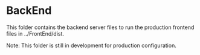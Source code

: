 # BackEnd
This folder contains the backend server files to run the production frontend files in ../FrontEnd/dist.

Note: This folder is still in development for production configuration.
